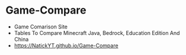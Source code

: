 # Game-Compare
- Game Comarison Site
- Tables To Compare Minecraft Java, Bedrock, Education Edition And China
- https://NatickYT.github.io/Game-Compare
